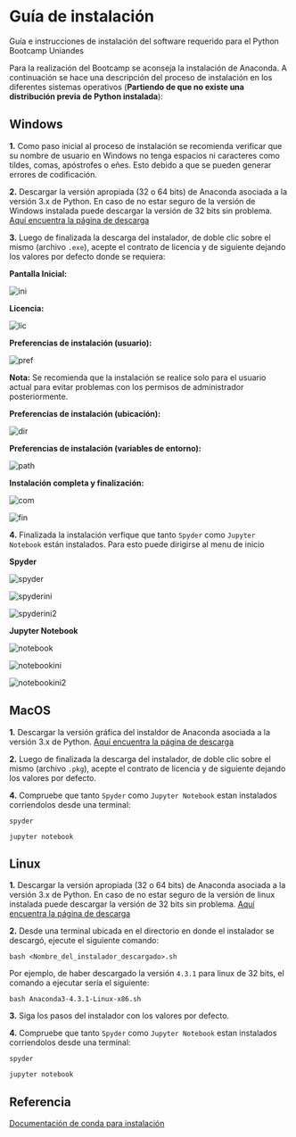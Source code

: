 # Guía de instalación
Guía e instrucciones de instalación del software requerido para el Python Bootcamp Uniandes

Para la realización del Bootcamp se aconseja la instalación de Anaconda. A continuación se hace una descripción del proceso de instalación en los diferentes sistemas operativos (**Partiendo de que no existe una distribución previa de Python instalada**):

## Windows

**1.** Como paso inicial al proceso de instalación se recomienda verificar que su nombre de usuario en Windows no tenga espacios ni caracteres como tildes, comas, apóstrofes o eñes. Esto debido a que se pueden generar errores de codificación.

**2.** Descargar la versión apropiada (32 o 64 bits) de Anaconda asociada a la versión 3.x de Python. En caso de no estar seguro de la versión de Windows instalada puede descargar la versión de 32 bits sin problema. [Aquí encuentra la página de descarga](https://www.continuum.io/downloads#windows)

**3.** Luego de finalizada la descarga del instalador, de doble clic sobre el mismo (archivo `.exe`), acepte el contrato de licencia y de siguiente dejando los valores por defecto donde se requiera:

**Pantalla Inicial:**

![ini](/../dalthviz-guia-instalacion/capturas/windowsInicial.png?raw=true)

**Licencia:**

![lic](/../dalthviz-guia-instalacion/capturas/windowsLicencia.png?raw=true)

**Preferencias de instalación (usuario):**

![pref](/../dalthviz-guia-instalacion/capturas/windowsPref.png?raw=true)

**Nota:** Se recomienda que la instalación se realice solo para el usuario actual para evitar problemas con los permisos de administrador posteriormente.

**Preferencias de instalación (ubicación):**

![dir](/../dalthviz-guia-instalacion/capturas/windowsDir.png?raw=true)

**Preferencias de instalación (variables de entorno):**

![path](/../dalthviz-guia-instalacion/capturas/windowsPath.png?raw=true)

**Instalación completa y finalización:**

![com](/../dalthviz-guia-instalacion/capturas/windowsComp.png?raw=true)

![fin](/../dalthviz-guia-instalacion/capturas/windowsFinish.png?raw=true)

**4.** Finalizada la instalación verfique que tanto `Spyder` como `Jupyter Notebook` están instalados. Para esto puede dirigirse al menu de inicio

**Spyder**

![spyder](/../dalthviz-guia-instalacion/capturas/spyder.png?raw=true)

![spyderini](/../dalthviz-guia-instalacion/capturas/spyderIni.png?raw=true)

![spyderini2](/../dalthviz-guia-instalacion/capturas/spyderIni2.png?raw=true)


**Jupyter Notebook**

![notebook](/../dalthviz-guia-instalacion/capturas/notebook.png?raw=true)

![notebookini](/../dalthviz-guia-instalacion/capturas/notebookIni.png?raw=true)

![notebookini2](/../dalthviz-guia-instalacion/capturas/notebookIni2.png?raw=true)


## MacOS

**1.** Descargar la versión gráfica del instaldor de Anaconda asociada a la versión 3.x de Python. [Aquí encuentra la página de descarga](https://www.continuum.io/downloads#osx)

**2.** Luego de finalizada la descarga del instalador, de doble clic sobre el mismo (archivo `.pkg`), acepte el contrato de licencia y de siguiente dejando los valores por defecto.

**4.** Compruebe que tanto `Spyder` como `Jupyter Notebook` estan instalados corriendolos desde una terminal:

```
spyder
```

```
jupyter notebook
```

## Linux

**1.** Descargar la versión apropiada (32 o 64 bits) de Anaconda asociada a la versión 3.x de Python. En caso de no estar seguro de la versión de linux instalada puede descargar la versión de 32 bits sin problema. [Aquí encuentra la página de descarga](https://www.continuum.io/downloads#linux)

**2.** Desde una terminal ubicada en el directorio en donde el instalador se descargó, ejecute el siguiente comando:

```
bash <Nombre_del_instalador_descargado>.sh
```

Por ejemplo, de haber descargado la versión `4.3.1` para linux de 32 bits, el comando a ejecutar sería el siguiente:

```
bash Anaconda3-4.3.1-Linux-x86.sh
```

**3.** Siga los pasos del instalador con los valores por defecto.

**4.** Compruebe que tanto `Spyder` como `Jupyter Notebook` estan instalados corriendolos desde una terminal:

```
spyder
```

```
jupyter notebook
```

## Referencia

[Documentación de conda para instalación](https://conda.io/docs/install/full.html)
